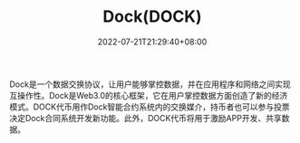 ﻿---
weight: 
title: "Dock(DOCK)"
description: "Dock是一个数据交换协议，让用户能够掌控数据，并在应用程序和网络之间实现互操作性"
date: 2022-07-21T21:29:40+08:00
lastmod: 2022-07-21T09:55:40+08:00
draft: false
authors: ["Cindy"]
featuredImage: "dockdock.jpg"
link: "https://www.dock.io/"
tags: ["数字代币","Dock(DOCK)"]
categories: ["navigation"]
navigation: ["数字代币"]
lightgallery: true
toc: true
pinned: false
recommend: false
recommend1: false
---
Dock是一个数据交换协议，让用户能够掌控数据，并在应用程序和网络之间实现互操作性。Dock是Web3.0的核心框架，它在用户掌控数据方面创造了新的经济模式。DOCK代币用作Dock智能合约系统内的交换媒介，持币者也可以参与投票决定Dock合同系统开发新功能。此外，DOCK代币将用于激励APP开发、共享数据。
